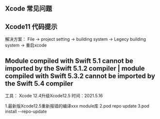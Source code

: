 ## Xcode 常见问题



## Xcode11 代码提示

解决方案： File -> project setting -> building system -> Legecy building system -> 重启xcode

## Module compiled with Swift 5.1 cannot be imported by the Swift 5.1.2 compiler | module compiled with Swift 5.3.2 cannot be imported by the Swift 5.4 compiler
工具： Xcode 12.4升级Xcode12.5
时间：2021.5.16

1.最新版Xcode12.5重新报错的编译xxx module库
2.pod repo update
3.pod install --repo-update



